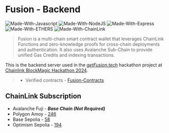 # Fusion - Backend

![Made-With-Javascript](https://img.shields.io/badge/MADE%20WITH-Javascript-ffd000.svg?colorA=222222&style=for-the-badge&logoWidth=14&logo=javascript)
![Made-With-NodeJS](https://img.shields.io/badge/MADE%20WITH-NodeJS-32a852.svg?colorA=222222&style=for-the-badge&logoWidth=14&logo=nodejs)
![Made-With-Express](https://img.shields.io/badge/MADE%20WITH-Express-000000.svg?colorA=222222&style=for-the-badge&logoWidth=14&logo=express)
![Made-With-ETHERS](https://img.shields.io/badge/MADE%20WITH-Ethers-000000.svg?colorA=222222&style=for-the-badge&logoWidth=14&logo=ethereum)
![Made-With-ChainLink](https://img.shields.io/badge/MADE%20WITH-ChainLink-fef8f4.svg?colorA=222222&style=for-the-badge&logoWidth=14)

> Fusion is a multi-chain smart contract wallet that leverages ChainLink Functions and zero-knowledge proofs for cross-chain deployments and authentication. It also uses Avalanche Sub-Chain to provide unified Gas Credits and indexing transactions.

This is the backend server used in the _[getFusion.tech](https://getFusion.tech/)_ hackathon project at [Chainlink BlockMagic Hackathon 2024](https://chain.link/hackathon).

> - Verified contracts - [Fusion-Contracts](https://github.com/FusionWallet/fusion_contracts)

## ChainLink Subscription

- Avalanche Fuji - _**Base Chain (Not Required)**_
- Polygon Amoy - [246](https://functions.chain.link/polygon-amoy/246)
- Base Sepolia - [58](https://functions.chain.link/base-sepolia/58)
- Optimism Sepolia - [194](https://functions.chain.link/optimism-sepolia/194)

#
